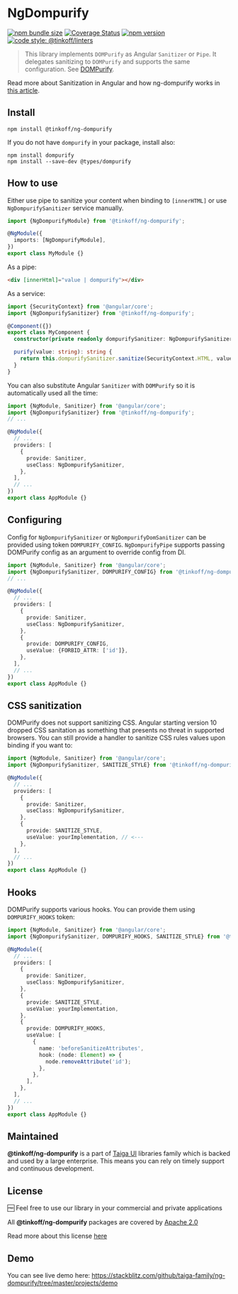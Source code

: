 # NgDompurify

[![npm bundle size](https://img.shields.io/bundlephobia/minzip/@tinkoff/ng-dompurify)](https://bundlephobia.com/result?p=@tinkoff/ng-dompurify)
[![Coverage Status](https://img.shields.io/coveralls/github/taiga-family/ng-dompurify?branch=master&style=flat-square)](https://coveralls.io/github/taiga-family/ng-dompurify?branch=master)
[![npm version](https://img.shields.io/npm/v/@tinkoff/ng-dompurify.svg?style=flat-square)](https://npmjs.com/package/@tinkoff/ng-dompurify)
[![code style: @tinkoff/linters](https://img.shields.io/badge/code%20style-%40tinkoff%2Flinters-blue?style=flat-square)](https://github.com/taiga-family/linters)

> This library implements `DOMPurify` as Angular `Sanitizer` or `Pipe`. It delegates sanitizing to `DOMPurify` and
> supports the same configuration. See [DOMPurify](https://github.com/cure53/DOMPurify).

Read more about Sanitization in Angular and how ng-dompurify works in
[this article](https://medium.com/angular-in-depth/warning-sanitizing-html-stripped-some-content-and-how-to-deal-with-it-properly-10ff77012d5a).

## Install

```
npm install @tinkoff/ng-dompurify
```

If you do not have `dompurify` in your package, install also:

```
npm install dompurify
npm install --save-dev @types/dompurify
```

## How to use

Either use pipe to sanitize your content when binding to `[innerHTML]` or use `NgDompurifySanitizer` service manually.

```typescript
import {NgDompurifyModule} from '@tinkoff/ng-dompurify';

@NgModule({
  imports: [NgDompurifyModule],
})
export class MyModule {}
```

As a pipe:

```html
<div [innerHtml]="value | dompurify"></div>
```

As a service:

```typescript
import {SecurityContext} from '@angular/core';
import {NgDompurifySanitizer} from '@tinkoff/ng-dompurify';

@Component({})
export class MyComponent {
  constructor(private readonly dompurifySanitizer: NgDompurifySanitizer) {}

  purify(value: string): string {
    return this.dompurifySanitizer.sanitize(SecurityContext.HTML, value);
  }
}
```

You can also substitute Angular `Sanitizer` with `DOMPurify` so it is automatically used all the time:

```typescript
import {NgModule, Sanitizer} from '@angular/core';
import {NgDompurifySanitizer} from '@tinkoff/ng-dompurify';
// ...

@NgModule({
  // ...
  providers: [
    {
      provide: Sanitizer,
      useClass: NgDompurifySanitizer,
    },
  ],
  // ...
})
export class AppModule {}
```

## Configuring

Config for `NgDompurifySanitizer` or `NgDompurifyDomSanitizer` can be provided using token `DOMPURIFY_CONFIG`.
`NgDompurifyPipe` supports passing DOMPurify config as an argument to override config from DI.

```typescript
import {NgModule, Sanitizer} from '@angular/core';
import {NgDompurifySanitizer, DOMPURIFY_CONFIG} from '@tinkoff/ng-dompurify';
// ...

@NgModule({
  // ...
  providers: [
    {
      provide: Sanitizer,
      useClass: NgDompurifySanitizer,
    },
    {
      provide: DOMPURIFY_CONFIG,
      useValue: {FORBID_ATTR: ['id']},
    },
  ],
  // ...
})
export class AppModule {}
```

## CSS sanitization

DOMPurify does not support sanitizing CSS. Angular starting version 10 dropped CSS sanitation as something that presents
no threat in supported browsers. You can still provide a handler to sanitize CSS rules values upon binding if you want
to:

```typescript
import {NgModule, Sanitizer} from '@angular/core';
import {NgDompurifySanitizer, SANITIZE_STYLE} from '@tinkoff/ng-dompurify';

@NgModule({
  // ...
  providers: [
    {
      provide: Sanitizer,
      useClass: NgDompurifySanitizer,
    },
    {
      provide: SANITIZE_STYLE,
      useValue: yourImplementation, // <---
    },
  ],
  // ...
})
export class AppModule {}
```

## Hooks

DOMPurify supports various hooks. You can provide them using `DOMPURIFY_HOOKS` token:

```typescript
import {NgModule, Sanitizer} from '@angular/core';
import {NgDompurifySanitizer, DOMPURIFY_HOOKS, SANITIZE_STYLE} from '@tinkoff/ng-dompurify';

@NgModule({
  // ...
  providers: [
    {
      provide: Sanitizer,
      useClass: NgDompurifySanitizer,
    },
    {
      provide: SANITIZE_STYLE,
      useValue: yourImplementation,
    },
    {
      provide: DOMPURIFY_HOOKS,
      useValue: [
        {
          name: 'beforeSanitizeAttributes',
          hook: (node: Element) => {
            node.removeAttribute('id');
          },
        },
      ],
    },
  ],
  // ...
})
export class AppModule {}
```

## Maintained

**@tinkoff/ng-dompurify** is a part of [Taiga UI](https://github.com/taiga-family/taiga-ui) libraries family which is
backed and used by a large enterprise. This means you can rely on timely support and continuous development.

## License

🆓 Feel free to use our library in your commercial and private applications

All **@tinkoff/ng-dompurify** packages are covered by [Apache 2.0](/LICENSE)

Read more about this license [here](https://choosealicense.com/licenses/apache-2.0/)

## Demo

You can see live demo here: https://stackblitz.com/github/taiga-family/ng-dompurify/tree/master/projects/demo
